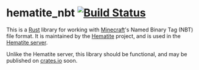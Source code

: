 # hematite_nbt [![Build Status](https://travis-ci.org/PistonDevelopers/hematite_nbt.svg?branch=master)](https://travis-ci.org/PistonDevelopers/hematite_nbt)

This is a [Rust][] library for working with [Minecraft][]'s Named Binary Tag (NBT) file format. It is maintained by the [Hematite][] project, and is used in the [Hematite server][].

Unlike the Hematite server, this library should be functional, and may be published on [crates.io][] soon.

[Hematite]: http://hematite.piston.rs/ (Hematite)
[Hematite server]: https://github.com/PistonDevelopers/hematite_server (github: PistonDevelopers: hematite_server)
[Minecraft]: https://minecraft.net/ (Minecraft)
[Rust]: http://www.rust-lang.org/ (The Rust Programming Language)
[crates.io]: https://crates.io/ (crates.io)
